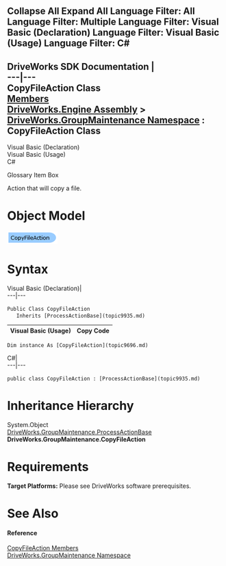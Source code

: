 Collapse All Expand All Language Filter: All  Language Filter: Multiple  Language Filter: Visual Basic (Declaration) Language Filter: Visual Basic (Usage) Language Filter: C#  
---  
DriveWorks SDK Documentation  |   
---|---  
CopyFileAction Class   
[Members](topic9697.md)   
[DriveWorks.Engine Assembly](topic2156.md) > [DriveWorks.GroupMaintenance Namespace](topic9628.md) : CopyFileAction Class  
---  
  
Visual Basic (Declaration)    
Visual Basic (Usage)    
C# 

Glossary Item Box

Action that will copy a file. 

# Object Model

![](dotnetdiagramimages/image465.png)

# Syntax

Visual Basic (Declaration)|   
---|---  
      
    
    Public Class CopyFileAction 
       Inherits [ProcessActionBase](topic9935.md)  
  
Visual Basic (Usage)| Copy Code  
---|---  
      
    
    Dim instance As [CopyFileAction](topic9696.md)  
  
C#|   
---|---  
      
    
    public class CopyFileAction : [ProcessActionBase](topic9935.md)   
  
# Inheritance Hierarchy

System.Object  
[DriveWorks.GroupMaintenance.ProcessActionBase](topic9935.md)  
**DriveWorks.GroupMaintenance.CopyFileAction**  


# Requirements

**Target Platforms:** Please see DriveWorks software prerequisites.

# See Also

#### Reference

[CopyFileAction Members](topic9697.md)   
[DriveWorks.GroupMaintenance Namespace](topic9628.md)


